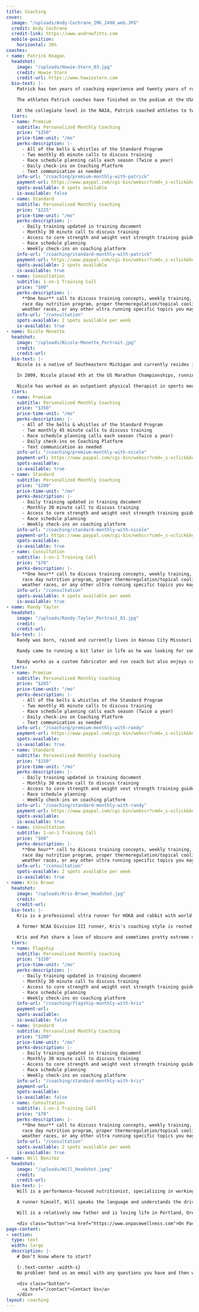 ```yaml
---
title: Coaching
cover:
  image: "/uploads/Andy-Cochrane_IMG_2498_web.JPG"
  credit: Andy Cochrane
  credit-link: https://www.andrewfitts.com
  mobile-position:
    horizontal: 30%
coaches:
- name: Patrick Reagan
  headshot:
    image: "/uploads/Howie-Stern_03.jpg"
    credit: Howie Stern
    credit-url: https://www.howiestern.com
  bio-text: |-
    Patrick has ten years of coaching experience and twenty years of running experience. He began coaching endurance athletes in 2011 at the collegiate level, and served as a head cross country and track coach from 2012-2019 in the NAIA. In 2016, Patrick started coaching ultrarunners to guide them towards accomplishing their goals.

    The athletes Patrick coaches have finished on the podium at the USATF 100 Mile Road National Championships, Yeti 100, Ultravasan, and the Javelina Jundred. He has also coached athletes to finishes at Western States 100, UTMB, Comrades, and Hardrock 100.

    At the collegiate level in the NAIA, Patrick coached athletes to twelve All-American awards, including three national runner-up finishes. He also coached ten cross country conference championships teams and was named the USTFCCCA Cross Country Southeastern Coach of the Year.
  tiers:
  - name: Premium
    subtitle: Personalized Monthly Coaching
    price: "$350"
    price-time-unit: "/mo"
    perks-description: |-
      - All of the bells & whistles of the Standard Program
      - Two monthly 45 minute calls to discuss training
      - Race schedule planning calls each season (Twice a year)
      - Daily check-ins on Coaching Platform
      - Text communication as needed
    info-url: "/coaching/premium-monthly-with-patrick"
    payment-url: https://www.paypal.com/cgi-bin/webscr?cmd=_s-xclick&hosted_button_id=Y9X4LVFG3GDK8
    spots-available: 0 spots available
    is-available: false
  - name: Standard
    subtitle: Personalized Monthly Coaching
    price: "$225"
    price-time-unit: "/mo"
    perks-description: |-
      - Daily training updated in training document
      - Monthly 30 minute call to discuss training
      - Access to core strength and weight vest strength training guides
      - Race schedule planning
      - Weekly check-ins on coaching platform
    info-url: "/coaching/standard-monthly-with-patrick"
    payment-url: https://www.paypal.com/cgi-bin/webscr?cmd=_s-xclick&hosted_button_id=WCMJ8RMZ6JS2W
    spots-available: 2 spots available
    is-available: true
  - name: Consultation
    subtitle: 1-on-1 Training Call
    price: "$80"
    perks-description: |-
      **One hour** call to discuss training concepts, weekly training, race schedule,
      race day nutrition program, proper thermoregulation/topical cooling for hot
      weather races, or any other ultra running specific topics you may have.
    info-url: "/consultation"
    spots-available: 2 spots available per week
    is-available: true
- name: Nicole Monette
  headshot:
    image: "/uploads/Nicole-Monette_Portrait.jpg"
    credit: 
    credit-url: 
  bio-text: |-
    Nicole is a native of Southeastern Michigan and currently resides in Brandon, Michigan with her husband, Patrick, and their three children: Peter, Jacob, and Madelyn. She attended Indiana University of Pennsylvania, earning a B.S. in exercise science, while also competing in cross country and track and field. She then went on to Slippery Rock University, earning a Doctorate of Physical Therapy. She currently runs ultramarathons for Hoka One One.

    In 2009, Nicole placed 4th at the US Marathon Championships, running 2:35:09, qualifying for the Olympic track and field trials. In 2017 she started competing in both trail and road ultramarathon distances, with notable performances including 3rd at the 2017 Ice Age 50k, 1st place at the 2018 Tunnel Hill 50 mile, and 1st place with a course record at the 2020 Yeti 100 mile. In 2021 Nicole placed second at the Hoka One One Carbon X 100k event, running 7:43:09 and becoming the 9th fastest US women of all-time in that event.

    Nicole has worked as an outpatient physical therapist in sports medicine and orthopedics for over ten years, and when not running, working, or coaching enjoys spending time with her young family exploring the outdoors.
  tiers:
  - name: Premium
    subtitle: Personalized Monthly Coaching
    price: "$350"
    price-time-unit: "/mo"
    perks-description: |-
      - All of the bells & whistles of the Standard Program
      - Two monthly 45 minute calls to discuss training
      - Race schedule planning calls each season (Twice a year)
      - Daily check-ins on Coaching Platform
      - Text communication as needed
    info-url: "/coaching/premium-monthly-with-nicole"
    payment-url: https://www.paypal.com/cgi-bin/webscr?cmd=_s-xclick&hosted_button_id=RCLCXRYMB6YD6
    spots-available: 
    is-available: true
  - name: Standard
    subtitle: Personalized Monthly Coaching
    price: "$200"
    price-time-unit: "/mo"
    perks-description: |-
      - Daily training updated in training document
      - Monthly 30 minute call to discuss training
      - Access to core strength and weight vest strength training guides
      - Race schedule planning
      - Weekly check-ins on coaching platform
    info-url: "/coaching/standard-monthly-with-nicole"
    payment-url: https://www.paypal.com/cgi-bin/webscr?cmd=_s-xclick&hosted_button_id=WDTUXTKLQ8PPQ
    spots-available: 
    is-available: true
  - name: Consultation
    subtitle: 1-on-1 Training Call
    price: "$70"
    perks-description: |-
      **One hour** call to discuss training concepts, weekly training, race schedule,
      race day nutrition program, proper thermoregulation/topical cooling for hot
      weather races, or any other ultra running specific topics you may have.
    info-url: "/consultation"
    spots-available: 4 spots available per week
    is-available: true
- name: Randy Taylor
  headshot:
    image: "/uploads/Randy-Taylor_Portrait_01.jpg"
    credit: 
    credit-url: 
  bio-text: |-
    Randy was born, raised and currently lives in Kansas City Missouri with his wife Briana and their three children: Leila, Levi and Lincoln. He attended the University of Central Missouri, and although nearly graduated as a physical education major he switched at the last second and finished with a BS in Business Management. Through high school and college Randy was a dedicated wrestler which led to his love for sport, training and coaching. Post college he has coached wrestling at many different levels for 10+ years and knows he wants coaching to be a part of his life for the long haul.

    Randy came to running a bit later in life as he was looking for something to re-dedicate his own fitness journey to. Thinking he would be a one and done marathon runner he quickly fell in love with distance, challenging himself and the running community. This led to a quick progression into the ultra distances where he has been a top 10 finisher at Javelina 100 twice (2020 and 2021), put down a 3:35 50k PB, a 6:07 50 mile PB and has ran many other marathons and ultras. Combining his love for coaching and running has been a natural progression and something that is truly a dream job!

    Randy works as a custom fabricator and run coach but also enjoys cooking, traveling, camping, rock climbing and pretty much anything else he can do outdoors with his family.
  tiers:
  - name: Premium
    subtitle: Personalized Monthly Coaching
    price: "$265"
    price-time-unit: "/mo"
    perks-description: |-
      - All of the bells & whistles of the Standard Program
      - Two monthly 45 minute calls to discuss training
      - Race schedule planning calls each season (Twice a year)
      - Daily check-ins on Coaching Platform
      - Text communication as needed
    info-url: "/coaching/premium-monthly-with-randy"
    payment-url: https://www.paypal.com/cgi-bin/webscr?cmd=_s-xclick&hosted_button_id=SGDT3XPD78E98
    spots-available: 
    is-available: true
  - name: Standard
    subtitle: Personalized Monthly Coaching
    price: "$150"
    price-time-unit: "/mo"
    perks-description: |-
      - Daily training updated in training document
      - Monthly 30 minute call to discuss training
      - Access to core strength and weight vest strength training guides
      - Race schedule planning
      - Weekly check-ins on coaching platform
    info-url: "/coaching/standard-monthly-with-randy"
    payment-url: https://www.paypal.com/cgi-bin/webscr?cmd=_s-xclick&hosted_button_id=M3MT89E7X6D6J
    spots-available: 
    is-available: true
  - name: Consultation
    subtitle: 1-on-1 Training Call
    price: "$60"
    perks-description: |-
      **One hour** call to discuss training concepts, weekly training, race schedule,
      race day nutrition program, proper thermoregulation/topical cooling for hot
      weather races, or any other ultra running specific topics you may have.
    info-url: "/consultation"
    spots-available: 2 spots available per week
    is-available: true
- name: Kris Brown
  headshot:
    image: "/uploads/Kris-Brown_Headshot.jpg"
    credit: 
    credit-url: 
  bio-text: |-
    Kris is a professional ultra runner for HOKA and rabbit with world class performances ranging from 50k to 100 miles on both trails and road. An athlete who prides himself on his versatility, he can often be found racing local 5ks, uphill races, downhill races, and the occasional beer mile. He also spent two years as a professional obstacle course racer, but that's another story.

    A former NCAA Division III runner, Kris's coaching style is rooted in his experience as a collegiate athlete, but accented heavily by the more free-form training style typical of ultrarunners. He has helped numerous runners finish their first ultras, and has coached athletes to PRs at just about every distance.

    Kris and Pat share a love of obscure and sometimes pretty extreme music, and while he tries not to be pretentious about it, he's also pretty knowledgeable about wine, beer, and fine dining. In fact, he used to own a restaurant, and insanely enough, despite that failure he still dreams of opening another one.
  tiers:
  - name: Flagship
    subtitle: Personalized Monthly Coaching
    price: "$150"
    price-time-unit: "/mo"
    perks-description: |-
      - Daily training updated in training document
      - Monthly 30 minute call to discuss training
      - Access to core strength and weight vest strength training guides
      - Race schedule planning
      - Weekly check-ins on coaching platform
    info-url: "/coaching/flagship-monthly-with-kris"
    payment-url: 
    spots-available: 
    is-available: false
  - name: Standard
    subtitle: Personalized Monthly Coaching
    price: "$200"
    price-time-unit: "/mo"
    perks-description: |-
      - Daily training updated in training document
      - Monthly 30 minute call to discuss training
      - Access to core strength and weight vest strength training guides
      - Race schedule planning
      - Weekly check-ins on coaching platform
    info-url: "/coaching/standard-monthly-with-kris"
    payment-url: 
    spots-available: 
    is-available: false
  - name: Consultation
    subtitle: 1-on-1 Training Call
    price: "$70"
    perks-description: |-
      **One hour** call to discuss training concepts, weekly training, race schedule,
      race day nutrition program, proper thermoregulation/topical cooling for hot
      weather races, or any other ultra running specific topics you may have.
    info-url: "/consultation"
    spots-available: 2 spots available per week
    is-available: true
- name: Will Benitez
  headshot:
    image: "/uploads/Will_Headshot.jpeg"
    credit: 
    credit-url: 
  bio-text: |-
    Will is a performance-focused nutritionist, specializing in working with runners to help them increase their performance potential, improve their recovery, and remain injury-free (as best as possible). Optimizing nutrition takes time and habits need to form, so Will guides his clients through a process he designed that helps to work in nutrition changes on a weekly basis and is meant to sustain the nutrition work that is taking place.

    A runner himself, Will speaks the language and understands the drive, barriers, and the nutritional demands and needs of runners. He works with elite runners (including some of the top names in pro ultrarunning), those who are training for their first endurance race, and everyone in between. In other words, whether you are a front-pack runner, mid-pack runner, or back-of-the-pack finisher, your nutrition matters all the same and Will can help you optimize so you can get to that start line as well as that finish line.

    Will is a relatively new father and is loving life in Portland, Oregon with his fancy doctor wife, his two dogs, two cats, and plenty of doug firs. When he's not running or working with clients, he is playing soccer, hiking, attending local plays, or Facetiming with the rest of his family in New Jersey.

    <div class="button"><a href="https://www.onpacewellness.com">On Pace Wellness</a></div>
page-content:
- section: 
  type: text
  width: large
  description: |-
    # Don’t know where to start?

    {:.text-center .width-s}
    No problem! Send us an email with any questions you have and then we can determine what’s the best fit for you.

    <div class="button">
      <a href="/contact">Contact Us</a>
    </div>
layout: coaching
---
```


